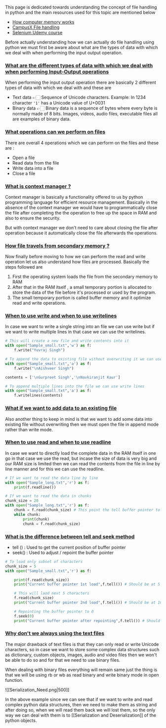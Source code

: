 This  page is dedicated towards understanding the concept of file handling in python and the main resources used for this topic are mentioned below

- [How computer memory works](https://www.youtube.com/watch?v=p3q5zWCw8J4)
- [CampusX File handling](https://www.youtube.com/watch?v=o-TAYRMQzIQ)
- [Selenium Udemy course](https://www.youtube.com/watch?v=o-TAYRMQzIQ)


Before actually understanding how we can actually do file handling using python we must first be aware about what are the types of data with which we deal with when performing the input output operation.

### [What are the different types of data with which we deal with when performing Input-Output operations](#)

When performing the input output operation there are basically 2 different types of data with which we deal with and these are 

- Text data 👉🏻 Sequence of Unicode characters. Example: In 1234 character `'1'` has a Unicode value of U+0031
- Binary data 👉🏻 Binary data is a sequence of bytes where every byte is normally made of 8 bits. Images, videos, audio files, executable files all are examples of binary data.

### [What operations can we perform on files](#)

There are overall 4 operations which we can perform on the files and these are : 

- Open a file
- Read data from the file
- Write data into a file
- Close a file

### [What is context manager ?](#) 

Context manager is basically a functionality offered to us by python programming language for efficient resource management. Basically in the absence of the context manager we would have to programmatically close the file after completing the the operation to free up the space in RAM and also to ensure the security.

But with context manager we don't need to care about closing the file after operation because it automatically close the file afterwards the operations.


### [How file travels from secondary memory ?](#) 

Now finally before moving to how we can perform the read and write operation let us also understand how files are processed. Basically the steps followed are 

1. First the operating system loads the file from the secondary memory to RAM
2. After that in the RAM itself , a small temporary portion is allocated to store the data of the file before it's processed or used by the program.
3. The small temporary portion is called buffer memory and it optimize read and write operations.

### [When to use write and when to use writelines](#)

In case we want to write a single string into an file we can use write but if we want to write multiple lines in that case we can use the writelines.

```python
# This will create a new file and write contents into it
with open("Sample_small.txt",'w') as f:
    f.write("Yuvraj Singh")

# To append the data to existing file without overwriting it we can use append mode
with open("Sample_small.txt",'a') as f:
    f.write("\nAishveer Singh")

contents = ['\nGurpreet Singh','\nNavkiranjit Kaur']

# To append multiple lines into the file we can use write lines
with open("Sample_small.txt",'a') as f:
    f.writelines(contents)
```

### [What if we want to add data to an existing file ](#)

Also another thing to keep in mind is that we want to add some data into existing file without overwriting then we must open the file in append mode rather than write mode.

### [When to use read and when to use readline](#)

In case we want to directly load the complete data in the RAM itself in one go in that case we use the read, but incase the size of data is very big and our RAM size is limited then we can read the contents from the file in line by line manner and for this we can use the readline. 

```python
# If we want to read the data line by line
with open("Sample_long.txt",'r') as f:
    print(f.readline())

# If we want to read the data in chunks
chunk_size = 20
with open("Sample_long.txt",'r') as f:
    chunk = f.read(chunk_size) # This point the tell buffer pointer to 21 characterTab
    while chunk:
        print(chunk)
        chunk = f.read(chunk_size)
```

### [What is the difference between tell and seek method](#)

- tell () : Used to get the current position of buffer pointer
- seek() : Used to adjust / repoint the buffer pointer

```python
# To load only subset of characters
chunk_size = 5
with open("Sample_small.txt",'r') as f:

    print(f.read(chunk_size))
    print("Current buffer pointer 1st load",f.tell()) # Should be at 5

    # This will laod next 5 characters
    f.read(chunk_size)
    print("Current buffer pointer 2nd load",f.tell()) # Should be at 10

    # Repointing the buffer pointer to 0
    f.seek(0)
    print("Current buffer pointer after repointing",f.tell()) # Should be at 0
```

### [Why don't we always using the text files](#)

The major drawback of text files is that they can only read or write Unicode characters, so in case we want to store some complex data structures such as dictionary, custom objects, images, audio and video files then we won't be able to do so and for that we need to use binary files. 

When dealing with binary files everything will remain same just the thing is that we will be using rb or wb as read binary and write binary mode in open function.

![[Serialization_Need.png|500]]

In the above example since we can see that if we want to write and read complex python data structures, then we need to make them as string and after doing so, when we will read them back we will lost them, so the only way we can deal with them is to [[Serialization and Deserialization]] of  the python objects.
